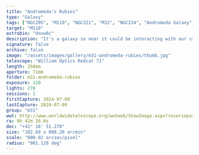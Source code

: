 ```yaml
---
title: "Andromeda's Rubies"
type: "Galaxy"
tags: ["NGC205", "M110", "NGC221", "M32", "NGC224", "Andromeda Galaxy", "M31"]
target: "M110"
astrobin: "dnvw8c"
description: "It's a galaxy so near it could be interacting with our stars. It's so big and bright that you can photograph it with an ordinary camera. It was originally cataloged as a 'nebula' by Charles Messier in his catalog of 'things to avoid looking at because they're not comets' and was #31 on the list. The Andromeda Galaxy, named for the constellation it hangs out in, is located just off the edge of the distinct 'W' of Cassiopeia. I got a little close to my work this time, imaging over two nights using different exposures to draw out details. I also used a hydrogen alpha filter to find the red emissions hanging out in the limbs of this barred spiral galaxy that is our neighbor."
signature: false
archive: false
image: "/assets/images/gallery/m31-andromeda-rubies/thumb.jpg"
telescope: "William Optics Redcat 71"
length: 350mm
aperture: 71mm
folder: m31-andromeda-rubies
exposure: 120
lights: 270
sessions: 1
firstCapture: 2024-07-09
lastCapture: 2024-07-09
group: "m31"
wwt: http://www.worldwidetelescope.org/wwtweb/ShowImage.aspx?reverseparity=True&scale=0.914603&name=m31-andromeda-rubies.jpg&imageurl=https://deepskyworkflows.com/assets/images/gallery/m31-andromeda-rubies/m31-andromeda-rubies.jpg&credits=Jeremy+Likness+at+DeepSkyWorkflows.com&creditsUrl=https://deepskyworkflows.com/about&ra=11.492498&dec=41.335071&x=1028.5&y=4073.6&rotation=391.16&thumb=https://deepskyworkflows.com/assets/images/gallery/m31-andromeda-rubies/thumb.jpg
ra: 0h 42m 26.0s
dec: "+41° 16' 51.278"
size: "102.60 x 088.20 arcmin"
scale: "000.92 arcsec/pixel"
radius: "001.128 deg"
---
```

